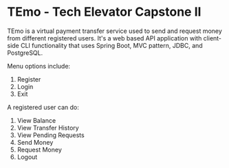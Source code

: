 # TEmo - Tech Elevator Capstone II

TEmo is a virtual payment transfer service used to send and request money from different registered users. 
It's a web based API application with client-side CLI functionality that uses Spring Boot, MVC pattern, JDBC, and PostgreSQL.

Menu options include: 
1. Register
2. Login
3. Exit

A registered user can do: 
1. View Balance
2. View Transfer History
3. View Pending Requests
4. Send Money
5. Request Money
6. Logout
